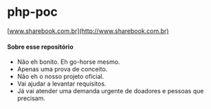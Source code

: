 # php-poc

[www.sharebook.com.br](http://www.sharebook.com.br)

#### Sobre esse repositório

- Não eh bonito. Eh go-horse mesmo.
- Apenas uma prova de conceito.
- Não eh o nosso projeto oficial.
- Vai ajudar a levantar requisitos.
- Já vai atender uma demanda urgente de doadores e pessoas que precisam.
